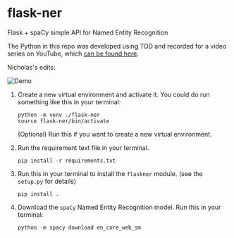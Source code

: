 # flask-ner

Flask + spaCy simple API for Named Entity Recognition

The Python in this repo was developed using TDD and recorded for a video series on YouTube, which [can be found here](https://youtu.be/eAPmXQ0dC7Q).

Nicholas's edits:

![Demo](bill_evans_ner.gif)

1. Create a new virtual environment and activate it. You could do run something like this in your terminal:
    ```
    python -m venv ./flask-ner
    source flask-ner/bin/activate
    ```

    (Optional) Run this if you want to create a new virtual environment.


2. Run the requirement text file in your terminal.
    ```
    pip install -r requirements.txt
    ```
3. Run this in your terminal to install the `flaskner` module. (see the `setup.py` for details) 
    ```
    pip install .
    ```

4. Download the `spaCy` Named Entity Recognition model. Run this in your terminal: 
    ```
    python -m spacy download en_core_web_sm
    ```
